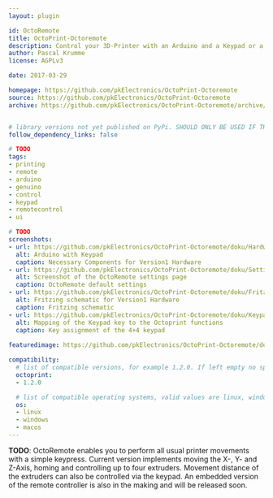 ```yaml
---
layout: plugin

id: OctoRemote
title: OctoPrint-Octoremote
description: Control your 3D-Printer with an Arduino and a Keypad or a custom remote
author: Pascal Krumme
license: AGPLv3

date: 2017-03-29

homepage: https://github.com/pkElectronics/OctoPrint-Octoremote
source: https://github.com/pkElectronics/OctoPrint-Octoremote
archive: https://github.com/pkElectronics/OctoPrint-Octoremote/archive/master.zip


# library versions not yet published on PyPi. SHOULD ONLY BE USED IF THERE IS NO OTHER OPTION!
follow_dependency_links: false

# TODO
tags:
- printing
- remote
- arduino
- genuino
- control
- keypad
- remotecontrol
- ui

# TODO
screenshots:
- url: https://github.com/pkElectronics/OctoPrint-Octoremote/doku/Hardware1.JPG
  alt: Arduino with Keypad
  caption: Necessary Components for Version1 Hardware
- url: https://github.com/pkElectronics/OctoPrint-Octoremote/doku/SettingsScreenshot.PNG
  alt: Screenshot of the OctoRemote settings page
  caption: OctoRemote default settings
- url: https://github.com/pkElectronics/OctoPrint-Octoremote/doku/Fritzing.PNG
  alt: Fritzing schematic for Version1 Hardware
  caption: Fritzing schematic
- url: https://github.com/pkElectronics/OctoPrint-Octoremote/doku/Keypad.PNG
  alt: Mapping of the Keypad key to the Octoprint functions
  caption: Key assignment of the 4+4 keypad
  
featuredimage: https://github.com/pkElectronics/OctoPrint-Octoremote/doku/Hardware1.JPG

compatibility:
  # list of compatible versions, for example 1.2.0. If left empty no specific version requirement will be assumed
  octoprint:
  - 1.2.0

  # list of compatible operating systems, valid values are linux, windows, macos, leaving empty defaults to all
  os:
  - linux
  - windows
  - macos
---
```


**TODO**: OctoRemote enables you to perform all usual printer movements with a simple keypress. Current version implements moving the X-, Y- and Z-Axis, homing and controlling up to four extruders.
Movement distance of the extruders can also be controlled via the keypad. An embedded version of the remote controller is also in the making and will be released soon.